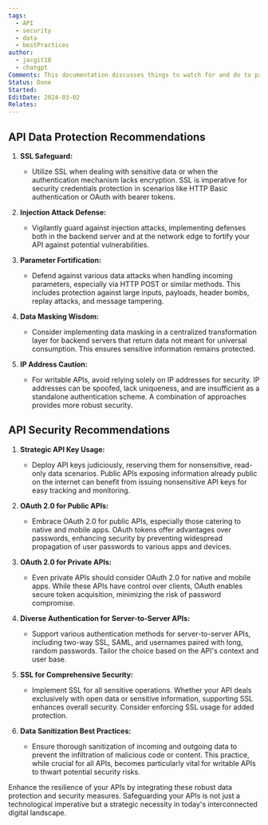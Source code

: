 ```yaml
---
tags:
  - API
  - security
  - data
  - bestPractices
author:
  - jacgit18
  - chatgpt
Comments: This documentation discusses things to watch for and do to protect API data.
Status: Done
Started: 
EditDate: 2024-03-02
Relates:
---
```

## **API Data Protection Recommendations**

1. **SSL Safeguard:**
   - Utilize SSL when dealing with sensitive data or when the authentication mechanism lacks encryption. SSL is imperative for security credentials protection in scenarios like HTTP Basic authentication or OAuth with bearer tokens.

2. **Injection Attack Defense:**
   - Vigilantly guard against injection attacks, implementing defenses both in the backend server and at the network edge to fortify your API against potential vulnerabilities.

3. **Parameter Fortification:**
   - Defend against various data attacks when handling incoming parameters, especially via HTTP POST or similar methods. This includes protection against large inputs, payloads, header bombs, replay attacks, and message tampering.

4. **Data Masking Wisdom:**
   - Consider implementing data masking in a centralized transformation layer for backend servers that return data not meant for universal consumption. This ensures sensitive information remains protected.

5. **IP Address Caution:**
   - For writable APIs, avoid relying solely on IP addresses for security. IP addresses can be spoofed, lack uniqueness, and are insufficient as a standalone authentication scheme. A combination of approaches provides more robust security.

## **API Security Recommendations**

1. **Strategic API Key Usage:**
   - Deploy API keys judiciously, reserving them for nonsensitive, read-only data scenarios. Public APIs exposing information already public on the internet can benefit from issuing nonsensitive API keys for easy tracking and monitoring.

2. **OAuth 2.0 for Public APIs:**
   - Embrace OAuth 2.0 for public APIs, especially those catering to native and mobile apps. OAuth tokens offer advantages over passwords, enhancing security by preventing widespread propagation of user passwords to various apps and devices.

3. **OAuth 2.0 for Private APIs:**
   - Even private APIs should consider OAuth 2.0 for native and mobile apps. While these APIs have control over clients, OAuth enables secure token acquisition, minimizing the risk of password compromise.

4. **Diverse Authentication for Server-to-Server APIs:**
   - Support various authentication methods for server-to-server APIs, including two-way SSL, SAML, and usernames paired with long, random passwords. Tailor the choice based on the API's context and user base.

5. **SSL for Comprehensive Security:**
   - Implement SSL for all sensitive operations. Whether your API deals exclusively with open data or sensitive information, supporting SSL enhances overall security. Consider enforcing SSL usage for added protection.

6. **Data Sanitization Best Practices:**
   - Ensure thorough sanitization of incoming and outgoing data to prevent the infiltration of malicious code or content. This practice, while crucial for all APIs, becomes particularly vital for writable APIs to thwart potential security risks.

Enhance the resilience of your APIs by integrating these robust data protection and security measures. Safeguarding your APIs is not just a technological imperative but a strategic necessity in today's interconnected digital landscape. 